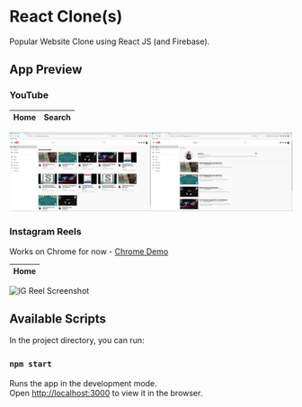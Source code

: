# React Clone(s)
Popular Website Clone using React JS (and Firebase).

## App Preview

### YouTube

| Home | Search |
| ---- | ------ |
![YouTube Screenshots](/youtube-clone/screenshot/youtube.jpg)

### Instagram Reels

Works on Chrome for now - [Chrome Demo](https://instagram-reels-clone-e4846.web.app/)

| Home |
| ---- |
![IG Reel Screenshot](/instagram-reels-clone/screenshot/reel.jpg)

## Available Scripts

In the project directory, you can run:

### `npm start`

Runs the app in the development mode.<br />
Open [http://localhost:3000](http://localhost:3000) to view it in the browser.
